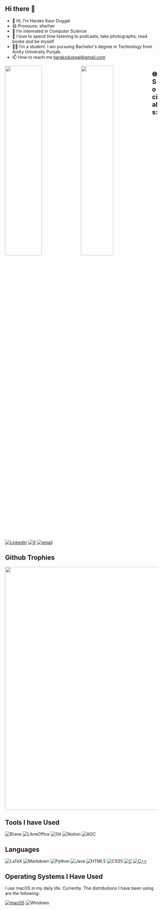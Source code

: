 ## Hi there 👋

- 👋 Hi, I’m Haraks Kaur Duggal
- 😄 Pronouns: she/her
- 👀 I’m interested in Computer Science
- 🌱 I love to spend time listening to podcasts, take photographs, read books and be myself 
- 👨‍💻 I’m a student. I am pursuing Bachelor's degree in Technology from Amity University Punjab. 
- 📫 How to reach me haraksduggal@gmail.com


<img align="left" width="49%" height="40%" src="https://github-readme-stats.vercel.app/api?username=haraksduggal&show_icons=true&theme=tokyonight&hide_border=true"/>
<img align="left" width="46%" height="40%" src="https://github-readme-stats.vercel.app/api/top-langs/?username=haraksduggal&theme=tokyonight&hide_border=false&include_all_commits=true&count_private=false&layout=compact&hide_border=true"/>

## 🌐 Socials:
[![LinkedIn](https://img.shields.io/badge/LinkedIn-%230077B5.svg?logo=linkedin&logoColor=white)](https://www.linkedin.com/in/haraks-kaur-duggal-9720a2272/) [![X](https://img.shields.io/badge/X-black.svg?logo=X&logoColor=white)](https://x.com/HaraksDuggal) [![email](https://img.shields.io/badge/Email-D14836?logo=gmail&logoColor=white)](mailto:haraksduggal@gmail.com) 


## Github Trophies
<a href="https://github.com/ryo-ma/github-profile-trophy">
  <img width=800 src="https://github-profile-trophy.vercel.app/?username=haraksduggal&column=10&theme=gruvbox&no-frame=true"/>
</a>

## Tools I have Used 
![Brave](https://img.shields.io/badge/Brave-FB542B?style=for-the-badge&logo=Brave&logoColor=white)
![LibreOffice](https://img.shields.io/badge/LibreOffice-%2318A303?style=for-the-badge&logo=LibreOffice&logoColor=white)
![Git](https://img.shields.io/badge/git-%23F05033.svg?style=for-the-badge&logo=git&logoColor=white)
![Notion](https://img.shields.io/badge/Notion-000000?style=for-the-badge&logo=notion&color=black)
![AOC](https://img.shields.io/badge/Advent%20of%20Code-0606AA?style=for-the-badge&logo=adventofcode&color=0F0F23)



## Languages
![LaTeX](https://img.shields.io/badge/latex-%23008080.svg?style=for-the-badge&logo=latex&logoColor=white)
![Markdown](https://img.shields.io/badge/markdown-%23000000.svg?style=for-the-badge&logo=markdown&logoColor=white)
![Python](https://img.shields.io/badge/python-3670A0?style=for-the-badge&logo=python&logoColor=ffdd54)
![Java](https://img.shields.io/badge/java-%23ED8B00.svg?style=for-the-badge&logo=openjdk&logoColor=white)
![HTML5](https://img.shields.io/badge/html5-%23E34F26.svg?style=for-the-badge&logo=html5&logoColor=white)
![CSS5](https://img.shields.io/badge/css3-%231572B6.svg?style=for-the-badge&logo=css3&logoColor=white)
[![C](https://img.shields.io/badge/C-00599C?style=for-the-badge&logo=c&logoColor=white)](#)
[![C++](https://img.shields.io/badge/C++-%2300599C.svg?style=for-the-badge&logo=c%2B%2B&logoColor=white)](#)

## Operating Systems I Have Used
I use macOS in my daily life. Currently. The distributions I have been using are the following:

[![macOS](https://img.shields.io/badge/macOS-000000?style=for-the-badge&logo=apple&logoColor=F0F0F0)](#)
![Windows](https://img.shields.io/badge/Windows-000000?style=for-the-badge&color=blue)

